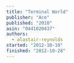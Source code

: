 ```yaml
---
title: "Terminal World"
publisher: "Ace"
published: "2010"
asin: "0441020437"
authors:
  - alastair-reynolds
started: "2012-10-10"
finished: "2012-10-28"
---
```


